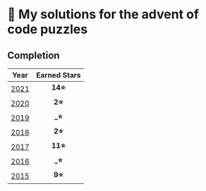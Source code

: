 # 🎄 My solutions for the advent of code puzzles

## Completion

| Year | Earned Stars |
|:----:|:------------:|
| [2021](https://adventofcode.com/2021) |   **14⭐**  |
| [2020](https://adventofcode.com/2020) |    **2⭐**  |
| [2019](https://adventofcode.com/2019) |    **_⭐**  |
| [2018](https://adventofcode.com/2018) |    **2⭐**  |
| [2017](https://adventofcode.com/2017) |   **11⭐**  |
| [2016](https://adventofcode.com/2016) |    **_⭐**  |
| [2015](https://adventofcode.com/2015) |    **9⭐**  |
